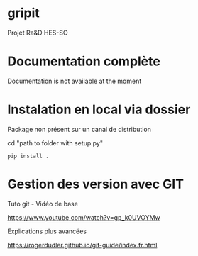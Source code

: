 # gripit
Projet Ra&D HES-SO

# Documentation complète
Documentation is not available at the moment

# Instalation en local via dossier
Package non présent sur un canal de distribution

cd "path to folder with setup.py"
    
    pip install .

# Gestion des version avec GIT
Tuto git - Vidéo de base

https://www.youtube.com/watch?v=gp_k0UVOYMw

Explications plus avancées

https://rogerdudler.github.io/git-guide/index.fr.html

